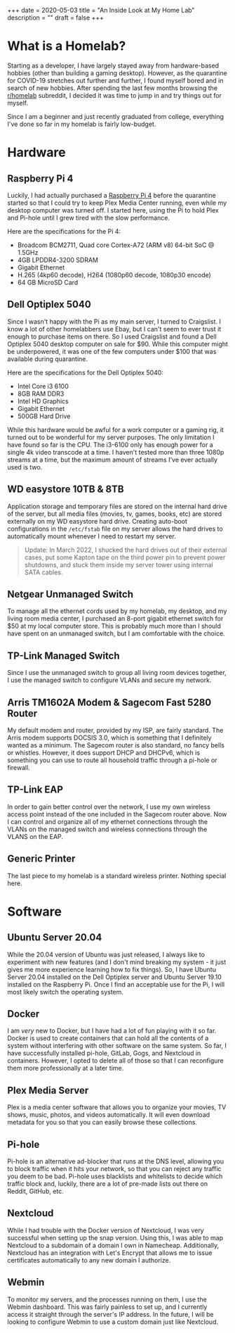 +++
date = 2020-05-03
title = "An Inside Look at My Home Lab"
description = ""
draft = false
+++

# What is a Homelab?

Starting as a developer, I have largely stayed away from hardware-based hobbies
(other than building a gaming desktop). However, as the quarantine for COVID-19
stretches out further and further, I found myself bored and in search of new
hobbies. After spending the last few months browsing the
[r/homelab](https://www.reddit.com/r/homelab/) subreddit, I decided it was time
to jump in and try things out for myself.

Since I am a beginner and just recently graduated from college, everything I've
done so far in my homelab is fairly low-budget.

# Hardware

## Raspberry Pi 4

Luckily, I had actually purchased a [Raspberry Pi
4](https://www.raspberrypi.org/products/raspberry-pi-4-model-b/) before the
quarantine started so that I could try to keep Plex Media Center running, even
while my desktop computer was turned off. I started here, using the Pi to hold
Plex and Pi-hole until I grew tired with the slow performance.

Here are the specifications for the Pi 4:

-   Broadcom BCM2711, Quad core Cortex-A72 (ARM v8) 64-bit SoC @ 1.5GHz
-   4GB LPDDR4-3200 SDRAM
-   Gigabit Ethernet
-   H.265 (4kp60 decode), H264 (1080p60 decode, 1080p30 encode)
-   64 GB MicroSD Card

## Dell Optiplex 5040

Since I wasn't happy with the Pi as my main server, I turned to Craigslist. I
know a lot of other homelabbers use Ebay, but I can't seem to ever trust it
enough to purchase items on there. So I used Craigslist and found a Dell
Optiplex 5040 desktop computer on sale for $90. While this computer might be
underpowered, it was one of the few computers under $100 that was available
during quarantine.

Here are the specifications for the Dell Optiplex 5040:

-   Intel Core i3 6100
-   8GB RAM DDR3
-   Intel HD Graphics
-   Gigabit Ethernet
-   500GB Hard Drive

While this hardware would be awful for a work computer or a gaming rig, it
turned out to be wonderful for my server purposes. The only limitation I have
found so far is the CPU. The i3-6100 only has enough power for a single 4k video
transcode at a time. I haven't tested more than three 1080p streams at a time,
but the maximum amount of streams I've ever actually used is two.

## WD easystore 10TB & 8TB

Application storage and temporary files are stored on the internal hard drive of
the server, but all media files (movies, tv, games, books, etc) are stored
externally on my WD easystore hard drive. Creating auto-boot configurations in
the `/etc/fstab` file on my server allows the hard drives to automatically mount
whenever I need to restart my server.

> Update: In March 2022, I shucked the hard drives out of their external cases,
> put some Kapton tape on the third power pin to prevent power shutdowns, and
> stuck them inside my server tower using internal SATA cables.

## Netgear Unmanaged Switch

To manage all the ethernet cords used by my homelab, my desktop, and my living
room media center, I purchased an 8-port gigabit ethernet switch for $50 at my
local computer store. This is probably much more than I should have spent on an
unmanaged switch, but I am comfortable with the choice.

## TP-Link Managed Switch

Since I use the unmanaged switch to group all living room devices together, I
use the managed switch to configure VLANs and secure my network.

## Arris TM1602A Modem & Sagecom Fast 5280 Router

My default modem and router, provided by my ISP, are fairly standard. The Arris
modem supports DOCSIS 3.0, which is something that I definitely wanted as a
minimum. The Sagecom router is also standard, no fancy bells or whistles.
However, it does support DHCP and DHCPv6, which is something you can use to
route all household traffic through a pi-hole or firewall.

## TP-Link EAP

In order to gain better control over the network, I use my own wireless access
point instead of the one included in the Sagecom router above. Now I can control
and organize all of my ethernet connections through the VLANs on the managed
switch and wireless connections through the VLANS on the EAP.

## Generic Printer

The last piece to my homelab is a standard wireless printer. Nothing special
here.

# Software

## Ubuntu Server 20.04

While the 20.04 version of Ubuntu was just released, I always like to experiment
with new features (and I don't mind breaking my system - it just gives me more
experience learning how to fix things). So, I have Ubuntu Server 20.04 installed
on the Dell Optiplex server and Ubuntu Server 19.10 installed on the Raspberry
Pi. Once I find an acceptable use for the Pi, I will most likely switch the
operating system.

## Docker

I am _very_ new to Docker, but I have had a lot of fun playing with it so far.
Docker is used to create containers that can hold all the contents of a system
without interfering with other software on the same system. So far, I have
successfully installed pi-hole, GitLab, Gogs, and Nextcloud in containers.
However, I opted to delete all of those so that I can reconfigure them more
professionally at a later time.

## Plex Media Server

Plex is a media center software that allows you to organize your movies, TV
shows, music, photos, and videos automatically. It will even download metadata
for you so that you can easily browse these collections.

## Pi-hole

Pi-hole is an alternative ad-blocker that runs at the DNS level, allowing you to
block traffic when it hits your network, so that you can reject any traffic you
deem to be bad. Pi-hole uses blacklists and whitelists to decide which traffic
block and, luckily, there are a lot of pre-made lists out there on Reddit,
GitHub, etc.

## Nextcloud

While I had trouble with the Docker version of Nextcloud, I was very successful
when setting up the snap version. Using this, I was able to map Nextcloud to a
subdomain of a domain I own in Namecheap. Additionally, Nextcloud has an
integration with Let's Encrypt that allows me to issue certificates
automatically to any new domain I authorize.

## Webmin

To monitor my servers, and the processes running on them, I use the Webmin
dashboard. This was fairly painless to set up, and I currently access it
straight through the server's IP address. In the future, I will be looking to
configure Webmin to use a custom domain just like Nextcloud.
